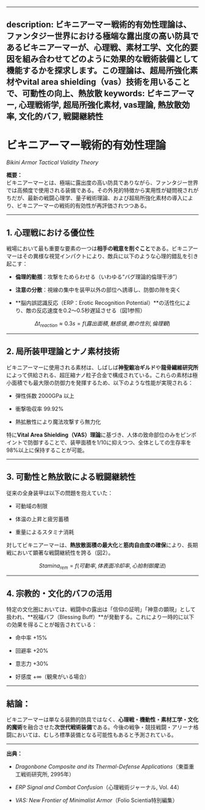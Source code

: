 ----------
description: ビキニアーマー戦術的有効性理論は、ファンタジー世界における極端な露出度の高い防具であるビキニアーマーが、心理戦、素材工学、文化的要因を組み合わせてどのように効果的な戦術装備として機能するかを探求します。この理論は、超局所強化素材やvital area shielding（vas）技術を用いることで、可動性の向上、熱放散
keywords: ビキニアーマー, 心理戦術学, 超局所強化素材, vas理論, 熱放散効率, 文化的バフ, 戦闘継続性
----------


ビキニアーマー戦術的有効性理論
===============

_Bikini Armor Tactical Validity Theory_

**概要：**  
ビキニアーマーとは、極端に露出度の高い防具でありながら、ファンタジー世界では高頻度で使用される装備である。その外見的特徴から実用性が疑問視されがちだが、最新の戦闘心理学、量子戦術理論、および超局所強化素材の導入により、ビキニアーマーの戦術的有効性が再評価されつつある。

* * *

1\. 心理戦における優位性
--------------

戦場において最も重要な要素の一つは**相手の戦意を削ぐこと**である。ビキニアーマーはその異様な視覚インパクトにより、敵兵に以下のような心理的錯乱を引き起こす：

*   **倫理的動揺**：攻撃をためらわせる（いわゆる“バグ理論的倫理干渉”）
    
*   **注意の分散**：視線の集中を装甲以外の部位へ誘導し、防御の隙を突く
    
*   \*\*脳内誤認識反応（ERP：Erotic Recognition Potential）\*\*の活性化により、敵の反応速度を0.2～0.5秒遅延させる（図1参照）
    

$$
Δt_{reaction} ≈ 0.3s = f(露出面積, 魅惑値, 敵の性別, 倫理観) 
$$

* * *

2\. 局所装甲理論とナノ素材技術
-----------------

ビキニアーマーに使用される素材は、しばしば**神聖鍛冶ギルド**や**龍骨繊維研究所**によって供給される、超圧縮ナノ粒子合金で構成されている。これらの素材は極小面積でも最大限の防御力を発揮するため、以下のような性能が実現される：

*   弾性係数 2000GPa 以上
    
*   衝撃吸収率 99.92%
    
*   熱拡散性により魔法攻撃すら無力化
    

特に**Vital Area Shielding（VAS）理論**に基づき、人体の致命部位のみをピンポイントで防御することで、装甲面積を1/10に抑えつつ、全体としての生存率を98%以上に保持することが可能。

* * *

3\. 可動性と熱放散による戦闘継続性
-------------------

従来の全身装甲は以下の問題を抱えていた：

*   可動域の制限
    
*   体温の上昇と疲労蓄積
    
*   重量によるスタミナ消耗
    

対してビキニアーマーは、**熱放散面積の最大化**と**筋肉自由度の確保**により、長期戦において顕著な戦闘継続性を誇る（図2）。

$$
Stamina_{rem} = f(可動率, 体表面冷却率, 心拍制御魔法) 
$$

* * *

4\. 宗教的・文化的バフの活用
----------------

特定の文化圏においては、戦闘中の露出は「信仰の証明」「神意の顕現」として扱われ、\*\*祝福バフ（Blessing Buff）\*\*が発動する。これにより一時的に以下の効果を得ることが報告されている：

*   命中率 +15%
    
*   回避率 +20%
    
*   意志力 +30%
    
*   好感度 +∞（観衆がいる場合）
    

* * *

結論：
---

ビキニアーマーは単なる装飾的防具ではなく、**心理戦・機動性・素材工学・文化的魔術**を融合させた**次世代戦術装備**である。今後の戦争・競技戦闘・アリーナ格闘においては、むしろ標準装備となる可能性もあると予測されている。

* * *

**出典：**

*   _Dragonbone Composite and its Thermal-Defense Applications_（東亜重工戦術研究所, 2995年）
    
*   _ERP Signal and Combat Confusion_（心理戦術ジャーナル, Vol. 44）
    
*   _VAS: New Frontier of Minimalist Armor_（Folio Scientia特別編集）